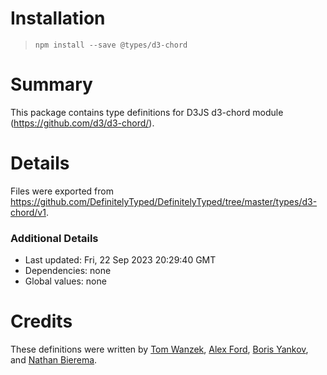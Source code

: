 # Installation
> `npm install --save @types/d3-chord`

# Summary
This package contains type definitions for D3JS d3-chord module (https://github.com/d3/d3-chord/).

# Details
Files were exported from https://github.com/DefinitelyTyped/DefinitelyTyped/tree/master/types/d3-chord/v1.

### Additional Details
 * Last updated: Fri, 22 Sep 2023 20:29:40 GMT
 * Dependencies: none
 * Global values: none

# Credits
These definitions were written by [Tom Wanzek](https://github.com/tomwanzek), [Alex Ford](https://github.com/gustavderdrache), [Boris Yankov](https://github.com/borisyankov), and [Nathan Bierema](https://github.com/Methuselah96).
